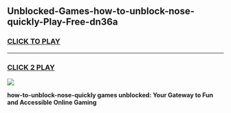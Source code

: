 
## Unblocked-Games-how-to-unblock-nose-quickly-Play-Free-dn36a
<h3>
<a href="https://premium76.site?title=how-to-unblock-nose-quickly&ref=23A">CLICK TO PLAY</a></h3>
<hr>

<h3>
<a href="https://premium76.site?title=how-to-unblock-nose-quickly&ref=23A">CLICK 2 PLAY</a>
  
</h3>

<a href="https://premium76.site?title=how-to-unblock-nose-quickly&ref=23A"><img src="https://clearcache.store/games.png"></a>


**how-to-unblock-nose-quickly games unblocked: Your Gateway to Fun and Accessible Online Gaming**
